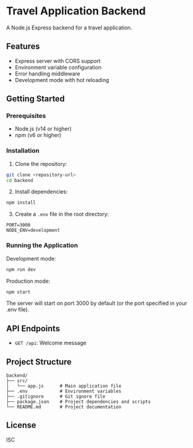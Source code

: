 # Travel Application Backend

A Node.js Express backend for a travel application.

## Features

- Express server with CORS support
- Environment variable configuration
- Error handling middleware
- Development mode with hot reloading

## Getting Started

### Prerequisites

- Node.js (v14 or higher)
- npm (v6 or higher)

### Installation

1. Clone the repository:
```bash
git clone <repository-url>
cd backend
```

2. Install dependencies:
```bash
npm install
```

3. Create a `.env` file in the root directory:
```
PORT=3000
NODE_ENV=development
```

### Running the Application

Development mode:
```bash
npm run dev
```

Production mode:
```bash
npm start
```

The server will start on port 3000 by default (or the port specified in your .env file).

## API Endpoints

- `GET /api`: Welcome message

## Project Structure

```
backend/
├── src/
│   └── app.js      # Main application file
├── .env            # Environment variables
├── .gitignore      # Git ignore file
├── package.json    # Project dependencies and scripts
└── README.md       # Project documentation
```

## License

ISC 